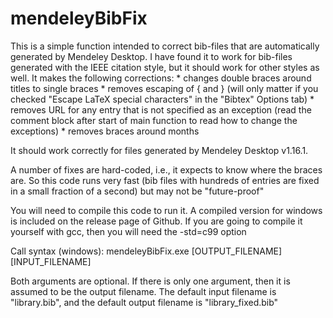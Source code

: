 # mendeleyBibFix

This is a simple function intended to correct bib-files that are automatically generated by Mendeley Desktop. I have found it to work for bib-files generated with the IEEE citation style, but it should work for other styles as well. It makes the following corrections:
	* changes double braces around titles to single braces
	* removes escaping of { and } (will only matter if you checked "Escape LaTeX special characters" in the "Bibtex" Options tab)
	* removes URL for any entry that is not specified as an exception (read the comment block after start of main function to read how to change the exceptions)
    	* removes braces around months

It should work correctly for files generated by Mendeley Desktop v1.16.1.

A number of fixes are hard-coded, i.e., it expects to know where the braces are. So this code runs very fast (bib files with hundreds of entries are fixed in a small fraction of a second) but may not be "future-proof"

You will need to compile this code to run it. A compiled version for windows is included on the release page of Github. If you are going to compile it yourself with gcc, then you will need the -std=c99 option

Call syntax (windows):
 		mendeleyBibFix.exe [OUTPUT_FILENAME] [INPUT_FILENAME]

Both arguments are optional. If there is only one argument, then it is assumed to be the output filename. The default input filename is "library.bib", and the default output filename is "library_fixed.bib"
